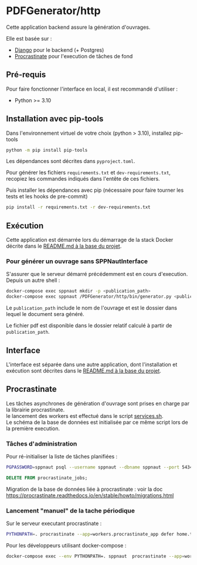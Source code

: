 # PDFGenerator/http

Cette application backend assure la génération d'ouvrages.

Elle est basée sur :
-   [Django](https://www.djangoproject.com) pour le backend (+ Postgres)
-   [Procrastinate](https://www.djangoproject.com) pour l'execution de tâches de fond

## Pré-requis

Pour faire fonctionner l'interface en local, il est recommandé d'utiliser :

-   Python >= 3.10

## Installation avec pip-tools

Dans l'environnement virtuel de votre choix (python > 3.10), installez pip-tools

```sh
python -m pip install pip-tools
```

Les dépendances sont décrites dans `pyproject.toml`.

Pour générer les fichiers `requirements.txt` et `dev-requirements.txt`, recopiez les commandes indiqués dans l'entête de ces fichiers.

Puis installer les dépendances avec pip (nécessaire pour faire tourner les tests et les hooks de pre-commit)

```sh
pip install -r requirements.txt -r dev-requirements.txt
```

## Exécution

Cette application est démarrée lors du démarrage de la stack Docker décrite dans le [README.md à la base du projet](../../README.md).  


### Pour générer un ouvrage sans SPPNautInterface

S'assurer que le serveur démarré précédemment est en cours d'execution.   
Depuis un autre shell : 

```sh
docker-compose exec sppnaut mkdir -p <publication_path>
docker-compose exec sppnaut /PDFGenerator/http/bin/generator.py <publication_path> --s3_endpoint <S3_ENDPOINT> --s3_source_path s3://<S3_BUCKET_REFERENTIEL_PREPARATION>/<ouvrage>
```

Le `publication_path` include le nom de l'ouvrage et est le dossier dans lequel le document sera généré.

Le fichier pdf est disponible dans le dossier relatif calculé à partir de `publication_path`.

## Interface

L'interface est séparée dans une autre application, dont l'installation et exécution sont décrites dans le [README.md à la base du projet](../../README.md).

## Procrastinate

Les tâches asynchrones de génération d'ouvrage sont prises en charge par la librairie procrastinate.  
le lancement des workers est effectué dans le script [services.sh](./services.sh).  
Le schéma de la base de données est initialisée par ce même script lors de la première execution.

### Tâches d'administration

Pour ré-initialiser la liste de tâches planifiées :

```bash
PGPASSWORD=sppnaut psql --username sppnaut --dbname sppnaut --port 5434 -h localhost
```

```sql
DELETE FROM procrastinate_jobs;
```

Migration de la base de données liée à procrastinate :
voir la doc https://procrastinate.readthedocs.io/en/stable/howto/migrations.html

### Lancement "manuel" de la tache périodique

Sur le serveur executant procrastinate :

```bash
PYTHONPATH=. procrastinate --app=workers.procrastinate_app defer home.tasks.generate_all_updated_ouvrage_from_production '{"timestamp": 0}'
```

Pour les développeurs utilisant docker-compose :

```bash
docker-compose exec --env PYTHONPATH=. sppnaut  procrastinate --app=workers.procrastinate_app defer home.tasks.generate_all_updated_ouvrage_from_production '{"timestamp": 0}'
```

